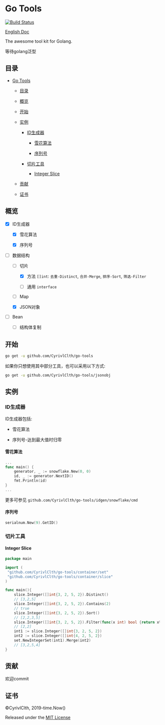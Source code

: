 # Go Tools

[![Build Status](https://travis-ci.org/CyrivlClth/go-tools.svg?branch=master)](https://travis-ci.org/CyrivlClth/go-tools)

[English Doc](./README.md)

The awesome tool kit for Golang.

等待golang泛型

## 目录

- [Go Tools](#go-tools)

    - [目录](#目录)
    
    - [概览](#概览)
    
    - [开始](#开始)
    
    - [实例](#实例)
    
        - [ID生成器](#ID生成器)
        
            - [雪花算法](#雪花算法)
            
            - [序列号](#序列号)
            
        - [切片工具](#切片工具)
        
            - [Integer Slice](#integer-slice)
    
    - [贡献](#贡献)
    
    - [证书](#证书)

## 概览

- [x] ID生成器

    - [x] 雪花算法
    
    - [x] 序列号

- [ ] 数据结构

    - [ ] 切片

        - [x] 方法 `[]int`: `去重-Distinct`, `合并-Merge`, `排序-Sort`, `筛选-Filter`
        
        - [ ] 通用 `interface`

    - [ ] Map
    
    - [x] JSON对象

- [ ] Bean

    - [ ] 结构体复制



## 开始

```bash
go get -u github.com/CyrivlClth/go-tools
```

如果你只想使用其中部分工具，也可以采用以下方式:

```bash
go get -u github.com/CyrivlClth/go-tools/jsonobj
```

## 实例

### ID生成器

ID生成器包括:

- 雪花算法

- 序列号-达到最大值时归零

#### 雪花算法

```go
...
func main() {
    generator, _ := snowflake.New(0, 0)
    id, _ := generator.NextID()
    fmt.Println(id)
}
...
```

更多可参见 `github.com/CyrivlClth/go-tools/idgen/snowflake/cmd`

#### 序列号

```go
serialnum.New(9).GetID()
```

### 切片工具

#### Integer Slice

```go
package main

import (
 "github.com/CyrivlClth/go-tools/container/set"
 "github.com/CyrivlClth/go-tools/container/slice"
)

func main(){
    slice.Integer([]int{3, 2, 5, 2}).Distinct()
    // [3,2,5]
    slice.Integer([]int{3, 2, 5, 2}).Contains(2)
    // true
    slice.Integer([]int{3, 2, 5, 2}).Sort()
    // [2,2,3,5]
    slice.Integer([]int{3, 2, 5, 2}).Filter(func(x int) bool {return x%2==0})
    // [2,2]
    int1 := slice.Integer([]int{3, 2, 5, 2})
    int2 := slice.Integer([]int{4, 2, 5, 2})
    set.NewIntegerSet(int1).Merge(int2)
    // [3,2,5,4]
}

```

## 贡献

欢迎commit

## 证书

©CyrivlClth, 2019-time.Now()

Released under the [MIT License](./LICENSE)

